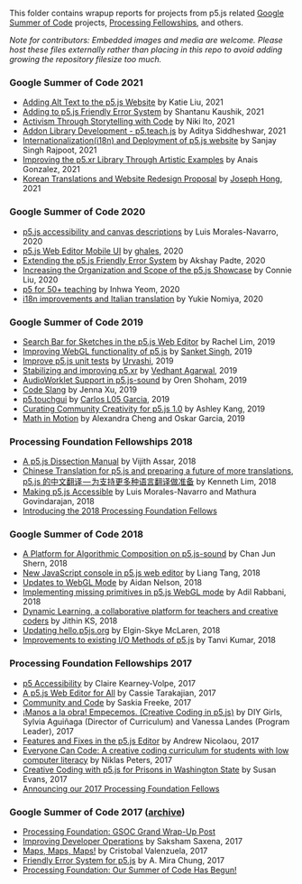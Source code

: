 This folder contains wrapup reports for projects from p5.js related [Google Summer of Code](https://summerofcode.withgoogle.com/organizations/4915113891463168/) projects, [Processing Fellowships](https://processingfoundation.org/fellowships), and others.


*Note for contributors: Embedded images and media are welcome. Please host these files externally rather than placing in this repo to avoid adding growing the repository filesize too much.*

### Google Summer of Code 2021
* [Adding Alt Text to the p5.js Website](https://github.com/processing/p5.js/blob/main/contributor_docs/project_wrapups/katiejliu_gsoc_2021.md) by Katie Liu, 2021
* [Adding to p5.js Friendly Error System](https://github.com/processing/p5.js/blob/main/contributor_docs/project_wrapups/shantanuKaushik_gsoc_2021.md) by Shantanu Kaushik, 2021
* [Activism Through Storytelling with Code](https://github.com/processing/p5.js/blob/main/contributor_docs/project_wrapups/nikiito_gsoc_2021.md) by Niki Ito, 2021
* [Addon Library Development - p5.teach.js](https://github.com/processing/p5.js/blob/main/contributor_docs/project_wrapups/aditya_gsoc_2021.md) by Aditya Siddheshwar, 2021
* [Internationalization(i18n) and Deployment of p5.js website](https://github.com/processing/p5.js/blob/main/contributor_docs/project_wrapups/sanjay_singh_rajpoot_gsoc2020.md) by Sanjay Singh Rajpoot, 2021
* [Improving the p5.xr Library Through Artistic Examples](https://github.com/processing/p5.js/blob/main/contributor_docs/project_wrapups/anaisgonzalez_gsoc_2021.md) by Anais Gonzalez, 2021
* [Korean Translations and Website Redesign Proposal](https://github.com/processing/p5.js/blob/main/contributor_docs/project_wrapups/josephhong_gsoc_2021.md) by [Joseph Hong](github.com/jhongover9000), 2021

### Google Summer of Code 2020
* [p5.js accessibility and canvas descriptions](https://github.com/processing/p5.js/blob/main/contributor_docs/project_wrapups/luismn_gsoc_2020.md) by Luis Morales-Navarro, 2020
* [p5.js Web Editor Mobile UI](https://github.com/processing/p5.js/blob/main/contributor_docs/project_wrapups/ghalestrilo_gsoc_2020.md) by [ghales](https://github.com/ghalestrilo), 2020
* [Extending the p5.js Friendly Error System](https://github.com/processing/p5.js/blob/main/contributor_docs/project_wrapups/akshaypadte_gsoc_2020.md) by Akshay Padte, 2020
* [Increasing the Organization and Scope of the p5.js Showcase](https://github.com/processing/p5.js/blob/main/contributor_docs/project_wrapups/connieliu_gsoc_2020.md) by Connie Liu, 2020
* [p5 for 50+ teaching](https://github.com/processing/p5.js/blob/main/contributor_docs/project_wrapups/inhwayeom_gsoc_2020.md) by Inhwa Yeom, 2020
* [i18n improvements and Italian translation](https://github.com/processing/p5.js/blob/main/contributor_docs/project_wrapups/yukienomiya_gsoc_2020.md) by Yukie Nomiya, 2020


### Google Summer of Code 2019
* [Search Bar for Sketches in the p5.js Web Editor](https://github.com/processing/p5.js/blob/main/contributor_docs/project_wrapups/rachellim_gsoc_2019.md) by Rachel Lim, 2019
* [Improving WebGL functionality of p5.js](https://github.com/processing/p5.js/blob/main/contributor_docs/project_wrapups/sanket_gsoc_2019.md) by [Sanket Singh](https://github.com/sanketsingh24), 2019
* [Improve p5.js unit tests](https://github.com/processing/p5.js/blob/main/contributor_docs/project_wrapups/urvashi_gsoc_2019.md) by [Urvashi](https://github.com/ihsavru), 2019
* [Stabilizing and improving p5.xr](https://github.com/processing/p5.js/blob/main/contributor_docs/project_wrapups/vedhant_gsoc_2019.md) by [Vedhant Agarwal](https://github.com/vedhant), 2019
* [AudioWorklet Support in p5.js-sound](https://github.com/processing/p5.js/blob/main/contributor_docs/project_wrapups/orenshoham_gsoc_2019.md) by Oren Shoham, 2019
* [Code Slang](https://github.com/processing/p5.js/blob/main/contributor_docs/project_wrapups/xu_gsoc_2019.md) by Jenna Xu, 2019
* [p5.touchgui](https://github.com/processing/p5.js/blob/main/contributor_docs/project_wrapups/L05_GSOC_2019.md) by [Carlos L05 Garcia](https://github.com/L05), 2019 
* [Curating Community Creativity for p5.js 1.0](https://github.com/processing/p5.js/blob/main/contributor_docs/project_wrapups/ashleykang_gsoc2019.md) by Ashley Kang, 2019
* [Math in Motion](https://github.com/processing/p5.js/blob/main/contributor_docs/project_wrapups/acheng_ogarcia_gsoc_2019.md) by Alexandra Cheng and Oskar Garcia, 2019

### Processing Foundation Fellowships 2018
* [A p5.js Dissection Manual](https://medium.com/processing-foundation/a-p5-js-dissection-manual-38959ff8522e) by Vijith Assar, 2018
* [Chinese Translation for p5.js and preparing a future of more translations](https://medium.com/processing-foundation/chinese-translation-for-p5-js-and-preparing-a-future-of-more-translations-b56843ea096e), [p5.js 的中文翻译 — 为支持更多种语言翻译做准备](https://medium.com/processing-foundation/p5-js-%E7%9A%84%E4%B8%AD%E6%96%87%E7%BF%BB%E8%AF%91-%E4%B8%BA%E6%94%AF%E6%8C%81%E6%9B%B4%E5%A4%9A%E7%A7%8D%E8%AF%AD%E8%A8%80%E7%BF%BB%E8%AF%91%E5%81%9A%E5%87%86%E5%A4%87-a0fa94da770f) by Kenneth Lim, 2018
* [Making p5.js Accessible](https://medium.com/processing-foundation/making-p5-js-accessible-e2ce366e05a0) by Luis Morales-Navarro and Mathura Govindarajan, 2018
* [Introducing the 2018 Processing Foundation Fellows](https://medium.com/processing-foundation/introducing-the-2018-processing-foundation-fellows-a16ae4e87f80)

### Google Summer of Code 2018

* [A Platform for Algorithmic Composition on p5.js-sound](https://github.com/processing/p5.js/blob/main/contributor_docs/project_wrapups/junshern_gsoc_2018.md) by Chan Jun Shern, 2018
* [New JavaScript console in p5.js web editor](https://github.com/processing/p5.js/blob/main/contributor_docs/project_wrapups/liang_gsoc_2018.md) by Liang Tang, 2018
* [Updates to WebGL Mode](https://github.com/processing/p5.js/blob/main/contributor_docs/project_wrapups/aidannelson_gsoc_2018.md) by Aidan Nelson, 2018
* [Implementing missing primitives in p5.js WebGL mode](https://github.com/processing/p5.js/blob/main/contributor_docs/project_wrapups/adilrabbani_gsoc_2018.md) by Adil Rabbani, 2018
* [Dynamic Learning, a collaborative platform for teachers and creative coders](
https://github.com/processing/p5.js/blob/main/contributor_docs/project_wrapups/jithinks_gsoc_2018.md) by Jithin KS, 2018
* [Updating hello.p5js.org](https://github.com/processing/p5.js/blob/main/contributor_docs/project_wrapups/elginmclaren_gsoc_2018.md) by Elgin-Skye McLaren, 2018
* [Improvements to existing I/O Methods of p5.js](https://github.com/processing/p5.js/blob/main/contributor_docs/project_wrapups/tanvi_gsoc_2018.md) by Tanvi Kumar, 2018

### Processing Foundation Fellowships 2017
* [p5 Accessibility](https://medium.com/processing-foundation/p5-accessibility-115d84535fa8) by Claire Kearney-Volpe, 2017
* [A p5.js Web Editor for All](https://medium.com/processing-foundation/a-p5-js-web-editor-for-all-64aaa3f9d767) by Cassie Tarakajian, 2017
* [Community and Code](https://medium.com/processing-foundation/community-and-code-882b00e6ee32) by Saskia Freeke, 2017
* [¡Manos a la obra! Empecemos. (Creative Coding in p5.js)](https://medium.com/processing-foundation/manos-a-la-obra-empecemos-creative-coding-in-p5-js-a2bfe3e059ce) by DIY Girls, Sylvia Aguiñaga (Director of Curriculum) and Vanessa Landes (Program Leader), 2017
* [Features and Fixes in the p5.js Editor](https://medium.com/processing-foundation/features-and-fixes-in-the-p5-js-editor-722e4b56495e) by Andrew Nicolaou, 2017
* [Everyone Can Code: A creative coding curriculum for students with low computer literacy](https://medium.com/processing-foundation/anyone-can-code-a-creative-coding-curriculum-for-students-with-low-computer-literacy-69e121149abc) by Niklas Peters, 2017
* [Creative Coding with p5.js for Prisons in Washington State](https://medium.com/processing-foundation/creative-coding-with-p5-js-for-prisons-in-washington-state-3bd1d342d769) by Susan Evans, 2017
* [Announcing our 2017 Processing Foundation Fellows](https://medium.com/processing-foundation/announcing-our-2017-processing-foundation-fellows-8b9e7c8bd2f)

### Google Summer of Code 2017 ([archive](https://summerofcode.withgoogle.com/archive/2017/organizations/5256745899261952/))

* [Processing Foundation: GSOC Grand Wrap-Up Post](https://medium.com/processing-foundation/2017-google-summer-of-code-grand-wrap-up-post-16680b1438db)
* [Improving Developer Operations](https://github.com/processing/p5.js/blob/main/contributor_docs/project_wrapups/sakshamsaxena_gsoc_2017.md) by Saksham Saxena, 2017
* [Maps, Maps, Maps!](https://medium.com/processing-foundation/maps-maps-maps-f0914218c87b) by Cristobal Valenzuela, 2017
* [Friendly Error System for p5.js](https://medium.com/processing-foundation/2017-marks-the-processing-foundations-sixth-year-participating-in-google-summer-of-code-d365f62fc463) by A. Mira Chung, 2017
* [Processing Foundation: Our Summer of Code Has Begun!](https://medium.com/processing-foundation/our-summer-of-code-has-begun-dffc1bbddb7c)
